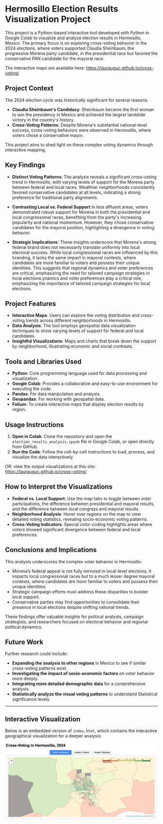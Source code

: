 # Hermosillo Election Results Visualization Project

This project is a Python-based interactive tool developed with Python in Google Colab to visualize and analyze election results in Hermosillo, Mexico. The primary focus is on exploring cross-voting behavior in the 2024 elections, where voters supported Claudia Sheinbaum, the progressive Morena party candidate, in the presidential race but favored the conservative PAN candidate for the mayoral race.

The interactive maps are available here: https://laurauguc.github.io/cross-voting/

## Project Context

The 2024 election cycle was historically significant for several reasons:
- **Claudia Sheinbaum's Candidacy**: Sheinbaum became the first woman to win the presidency in Mexico and achieved the largest landslide victory in the country's history.
- **Cross-Voting Patterns**: Despite Morena's substantial national-level success, cross-voting behaviors were observed in Hermosillo, where voters chose a conservative mayor.

This project aims to shed light on these complex voting dynamics through interactive mapping.

## Key Findings

- **Distinct Voting Patterns**:  The analysis reveals a significant cross-voting trend in Hermosillo, with varying levels of support for the Morena party between federal and local races. Wealthier neighborhoods consistently favored conservative candidates at all levels, indicating a strong preference for traditional party alignments.

- **Contrasting Local vs. Federal Support**  In less affluent areas, voters demonstrated robust support for Morena in both the presidential and local congressional races, benefiting from the party's increasing popularity and national momentum. However, they chose conservative candidates for the mayoral position, highlighting a divergence in voting behavior.

- **Strategic Implications**: These insights underscore that Morena's strong federal brand does not necessarily translate uniformly into local electoral success. While local congressional races are influenced by this branding, it lacks the same impact in mayoral contests, where candidates are more familiar to voters and possess their unique identities. This suggests that regional dynamics and voter preferences are critical, emphasizing the need for tailored campaign strategies in local elections.ynamics and voter preferences play a critical role, emphasizing the importance of tailored campaign strategies for local elections.

## Project Features

- **Interactive Maps**: Users can explore the voting distribution and cross-voting trends across different neighborhoods in Hermosillo.
- **Data Analysis**: The tool employs geospatial data visualization techniques to show varying levels of support for federal and local candidates.
- **Insightful Visualizations**: Maps and charts that break down the support by neighborhood, illustrating economic and social contrasts.

## Tools and Libraries Used

- **Python**: Core programming language used for data processing and visualization.
- **Google Colab**: Provides a collaborative and easy-to-use environment for executing the code.
- **Pandas**: For data manipulation and analysis.
- **Geopandas**: For working with geospatial data.
- **Folium**: To create interactive maps that display election results by region.

## Usage Instructions

1. **Open in Colab**: Clone the repository and open the `election_results_analysis.ipynb` file in Google Colab, or open directly from GitHub.
3. **Run the Code**: Follow the cell-by-cell instructions to load, process, and visualize the data interactively.

OR: view the output visualizations at this site: https://laurauguc.github.io/cross-voting/

## How to Interpret the Visualizations

- **Federal vs. Local Support**: Use the map tabs to toggle between voter participations, the difference between presidential and mayoral results, and the difference between local congress and mayoral results.
- **Neighborhood Analysis**: Hover over regions on the map to view detailed voting statistics, revealing socio-economic voting patterns.
- **Cross-Voting Indicators**: Special color-coding highlights areas where voters showed significant divergence between federal and local preferences.

## Conclusions and Implications

This analysis underscores the complex voter behavior in Hermosillo:
- Morena’s federal appeal is not fully mirrored in local-level elections. It impacts local congressional races but to a much lesser degree mayoral contests, where candidates are more familiar to voters and possess their unique identities. 
- Strategic campaign efforts must address these disparities to bolster local support.
- Conservative parties may find opportunities to consolidate their presence in local elections despite shifting national trends.

These findings offer valuable insights for political analysts, campaign strategists, and researchers focused on electoral behavior and regional political dynamics.

## Future Work

Further research could include:
- **Expanding the analysis to other regions** in Mexico to see if similar cross-voting patterns exist.
- **Investigating the impact of socio-economic factors** on voter behavior more deeply.
- **Integrating more detailed demographic data** for a comprehensive analysis.
- **Statistically analyze the visual voting patterns** to understand Statistical significance levels.


---

## Interactive Visualization

Below is an embedded version of `index.html`, which contains the interactive geographical visualization for a deeper analysis:

[![Interactive Geographical Visualization](voting_participation.jpeg)](https://laurauguc.github.io/cross-voting/)
